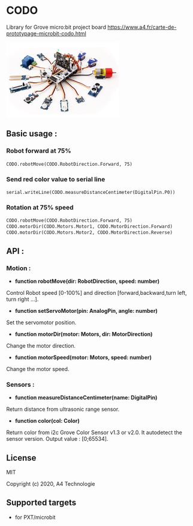 # CODO
Library for Grove micro:bit project board
https://www.a4.fr/carte-de-prototypage-microbit-codo.html

![](icon.png)  

## Basic usage :

### Robot forward at 75%

```blocks
CODO.robotMove(CODO.RobotDirection.Forward, 75)
```
### Send red color value to serial line

```blocks
serial.writeLine(CODO.measureDistanceCentimeter(DigitalPin.P0))
```
### Rotation at 75% speed

```blocks
CODO.robotMove(CODO.RobotDirection.Forward, 75)
CODO.motorDir(CODO.Motors.Motor1, CODO.MotorDirection.Forward)
CODO.motorDir(CODO.Motors.Motor2, CODO.MotorDirection.Reverse)
```

## API :

### Motion :

- **function robotMove(dir: RobotDirection, speed: number)**

Control Robot speed [0-100%] and direction [forward,backward,turn left, turn right ...].

- **function setServoMotor(pin: AnalogPin, angle: number)**

Set the servomotor position.

- **function motorDir(motor: Motors, dir: MotorDirection)**

Change the motor direction.

- **function motorSpeed(motor: Motors, speed: number)**

Change the motor speed.

### Sensors :

- **function measureDistanceCentimeter(name: DigitalPin)**

Return distance from ultrasonic range sensor.
    
- **function color(col: Color)**

Return color from i2c Grove Color Sensor v1.3 or v2.0. It autodetect the sensor version. Output value : [0;65534].

## License

MIT

Copyright (c) 2020, A4 Technologie

## Supported targets

* for PXT/microbit
